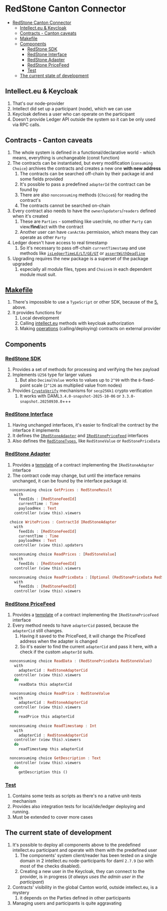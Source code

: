 # RedStone Canton Connector

<!-- TOC -->
* [RedStone Canton Connector](#redstone-canton-connector)
  * [Intellect.eu & Keycloak](#intellecteu--keycloak)
  * [Contracts - Canton caveats](#contracts---canton-caveats)
  * [Makefile](#makefile)
  * [Components](#components)
    * [RedStone SDK](#redstone-sdk)
    * [RedStone Interface](#redstone-interface)
    * [RedStone Adapter](#redstone-adapter)
    * [RedStone PriceFeed](#redstone-pricefeed)
    * [Test](#test)
  * [The current state of development](#the-current-state-of-development)
<!-- TOC -->

## Intellect.eu & Keycloak

1. That's our node-provider
2. Intellect did set up a participant (node), which we can use
3. Keycloak defines a user who can operate on the participant
4. Doesn't provide Ledger API outside the system so it can be only used via RPC calls.

## Contracts - Canton caveats

1. The whole system is defined in a functional/declarative world - which means, everything is unchangeable (const function)
2. The contracts can be instantiated, but every modification (`consuming Choice`) archives the contracts and creates a new one **with new address**
   1. The contracts can be searched off-chain by their package id and some fields provided
   2. It's possible to pass a predefined `adapterId` the contract can be found by
   3. There are also `nonconsuming` methods (`Choice`s) for reading the contract's
   4. The contracts cannot be searched on-chain
3. Every contract also needs to have the `owner`/`updaters`/`readers` defined when it's created
   1. These are `Parties` - something like user/role, no other `Party` can view/**find**/act with the contract
   2. Another user can have `canActAs` permission, which means they can operate as other `Party`
4. Ledger doesn't have access to real timestamp
    1. So it's necessary to pass off-chain `currentTimestamp` and use methods like [`isLedgerTimeLE/LT/GE/GT`](https://docs.digitalasset.com/build/3.4/reference/daml/stdlib/DA-Time.html#function-da-time-isledgertimelt-78120)
       or [`assertWithDeadline`](https://docs.digitalasset.com/build/3.4/reference/daml/stdlib/DA-Assert.html#function-da-assert-assertwithindeadline-85580`)
5. Upgrading requires the new package is a superset of the package upgraded
   1. especially all module files, types and `Choice`s in each dependent module must suit.

## [Makefile](./Makefile)

1. There's impossible to use a `TypeScript` or other SDK, because of the [5.](#intellecteu--keycloak) above.
2. It provides functions for
   1. Local development
   2. Calling [intellect.eu](./intellect.mk) methods with keycloak authorization
   3. Making [operations](./ops.mk) (calling/deploying) contracts on external provider

## Components

### [RedStone SDK](./sdk)

1. Provides a set of methods for processing and verifying the hex payload
2. Implements `U256` type for larger values
   1. But also `DecimalValue` works to values up to `2^99` with the `8`-fixed-point scale (`2^126` as multiplied value from nodes)
3. Provides [`CryptoVerify`](./sdk/src/RedStone/Internal/CryptoVerify.daml)  mechanisms for `secp256k1` crypto verification
   1. It works with  DAML`3.4.0-snapshot-2025-10-06` or `3.3.0-snapshot.20250930.0`+++

### [RedStone Interface](./interface)

1. Having unchanged interfaces, it's easier to find/call the contract by the interface it implements
2. It defines the [`IRedStoneAdapter`](./interface/src/IRedStoneAdapter.daml) and [`IRedStonePriceFeed`](./interface/src/IRedStonePriceFeed.daml) interfaces
3. Also defines the [`RedStoneTypes`](./interface/src/RedStoneTypes.daml), like `RedStoneValue` or `RedStonePriceData`

### [RedStone Adapter](./adapter)

1. Provides a [template](./adapter/src/RedStoneAdapter.daml) of a contract implementing the `IRedStoneAdapter` interface
2. The contract code may change, but until the interface remains unchanged, it can be found by the interface package id.

```haskell
  nonconsuming choice GetPrices : RedStoneResult
    with
      feedIds : [RedStoneFeedId]
      currentTime : Time
      payloadHex : Text
    controller (view this).viewers

  choice WritePrices : ContractId IRedStoneAdapter
    with
      feedIds : [RedStoneFeedId]
      currentTime : Time
      payloadHex : Text
    controller (view this).updaters

  nonconsuming choice ReadPrices : [RedStoneValue]
    with
      feedIds : [RedStoneFeedId]
    controller (view this).viewers

  nonconsuming choice ReadPriceData : [Optional (RedStonePriceData RedStoneValue)]
    with
      feedIds : [RedStoneFeedId]
    controller (view this).viewers
```

### [RedStone PriceFeed](./price_feed)

1. Provides a [template](./price_feed/src/RedStonePriceFeed.daml) of a contract implementing the `IRedStonePriceFeed` interface
2. Every method needs to have `adapterCid` passed, because the `adapterCid` still changes.
   1. Having it saved to the PriceFeed, it will change the PriceFeed address when the adapter is changed
   2. So it's easier to find the current `adapterCid` and pass it here, with a check if the custom `adapterId` suits.

```haskell
  nonconsuming choice ReadData : (RedStonePriceData RedStoneValue)
    with
      adapterCid : RedStoneAdapterCid
    controller (view this).viewers
    do 
      readData this adapterCid

  nonconsuming choice ReadPrice : RedStoneValue
    with
      adapterCid : RedStoneAdapterCid
    controller (view this).viewers
    do 
      readPrice this adapterCid
  
  nonconsuming choice ReadTimestamp : Int
    with
      adapterCid : RedStoneAdapterCid
    controller (view this).viewers
    do 
      readTimestamp this adapterCid

  nonconsuming choice GetDescription : Text
    controller (view this).viewers
    do 
      getDescription this ()
```

### [Test](./test)

1. Contains some tests as scripts as there's no a native unit-tests mechanism
2. Provides also integration tests for local/ide/ledger deploying and running.
3. Must be extended to cover more cases

## The current state of development

1. It's possible to deploy all components above to the predefined intellect.eu participant and operate with them with the predefined user
   1. The components' system client/reader has been tested on a single domain in 2 intellect.eu node-participants for daml `2.7.9` (so with most of the checks disabled).
   2. Creating a new user in the Keycloak, they can connect to the provider, is in progress (*it always uses the admin user in the participant*)
2. Contracts' visibility in the global Canton world, outside intellect.eu, is a mystery
    1. it depends on the Parties defined in other participants
3. Managing users and participants is quite aggravating
